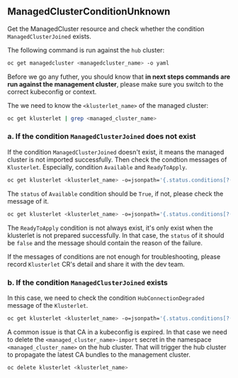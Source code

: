 ## ManagedClusterConditionUnknown

Get the ManagedCluster resource and check whether the condition `ManagedClusterJoined` exists.

The following command is run against the `hub` cluster:
```bash
oc get managedcluster <managedcluster_name> -o yaml
```

Before we go any futher, you should know that **in next steps commands are run against the management cluster**, please make sure you switch to the correct kubeconfig or context.

The we need to know the `<klusterlet_name>` of the managed cluster:

```bash
oc get klusterlet | grep <managed_cluster_name>
```

### a. If the condition `ManagedClusterJoined` does not exist
If the condition `ManagedClusterJoined` doesn't exist, it means the managed cluster is not imported successfully. Then check the condtion messages of `Klusterlet`. Especially, condition `Available` and `ReadyToApply`.

```bash
oc get klusterlet <klusterlet_name> -o=jsonpath='{.status.conditions[?(@.type=="Available")]}'
```

The `status` of `Available` condition should be `True`, if not, please check the message of it.

```bash
oc get klusterlet <klusterlet_name> -o=jsonpath='{.status.conditions[?(@.type=="ReadyToApply")]}'
```

The `ReadyToApply` condition is not always exist, it's only exist when the klusterlet is not prepared successfully. In that case, the `status` of it should be `false` and the message should contain the reason of the failure.

If the messages of conditions are not enough for troubleshooting, please record `Klusterlet` CR's detail and share it with the dev team.

### b. If the condition `ManagedClusterJoined` exists

In this case, we need to check the condition `HubConnectionDegraded` message of the `Klusterlet`.

```bash
oc get klusterlet <klusterlet_name> -o=jsonpath='{.status.conditions[?(@.type=="HubConnectionDegraded")]}'
```

A common issue is that CA in a kubeconfig is expired. In that case we need to delete the `<managed_cluster_name>-import` secret in the namespace `<managed_cluster_name>` on the hub cluster. That will trigger the hub cluster to propagate the latest CA bundles to the management cluster.

```bash
oc delete klusterlet <klusterlet_name>
```
